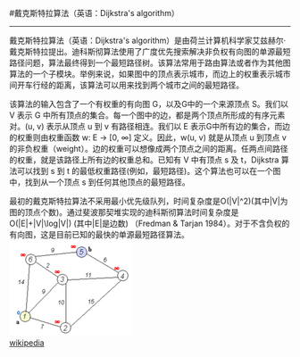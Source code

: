 #戴克斯特拉算法（英语：Dijkstra's algorithm）
***
戴克斯特拉算法（英语：Dijkstra's algorithm）是由荷兰计算机科学家艾兹赫尔·戴克斯特拉提出。迪科斯彻算法使用了广度优先搜索解决非负权有向图的单源最短路径问题，算法最终得到一个最短路径树。该算法常用于路由算法或者作为其他图算法的一个子模块。举例来说，如果图中的顶点表示城市，而边上的权重表示城市间开车行经的距离，该算法可以用来找到两个城市之间的最短路径。

该算法的输入包含了一个有权重的有向图 G，以及G中的一个来源顶点 S。我们以 V 表示 G 中所有顶点的集合。每一个图中的边，都是两个顶点所形成的有序元素对。(u, v) 表示从顶点 u 到 v 有路径相连。我们以 E 表示G中所有边的集合，而边的权重则由权重函数 w: E → [0, ∞] 定义。因此，w(u, v) 就是从顶点 u 到顶点 v 的非负权重（weight）。边的权重可以想像成两个顶点之间的距离。任两点间路径的权重，就是该路径上所有边的权重总和。已知有 V 中有顶点 s 及 t，Dijkstra 算法可以找到 s 到 t 的最低权重路径(例如，最短路径)。这个算法也可以在一个图中，找到从一个顶点 s 到任何其他顶点的最短路径。

最初的戴克斯特拉算法不采用最小优先级队列，时间复杂度是O(|V|^2)(其中|V|为图的顶点个数)。通过斐波那契堆实现的迪科斯彻算法时间复杂度是O(|E|+|V|\log|V|) (其中|E|是边数) （Fredman & Tarjan 1984）。对于不含负权的有向图，这是目前已知的最快的单源最短路径算法。  
![Dijkstra](Dijkstra_Animation.gif)  
[wikipedia](https://zh.wikipedia.org/wiki/%E6%88%B4%E5%85%8B%E6%96%AF%E7%89%B9%E6%8B%89%E7%AE%97%E6%B3%95)
